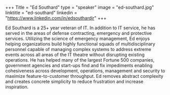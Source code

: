 +++
Title = "Ed Southard"
type = "speaker"
image = "ed-southard.jpg"
linktitle = "ed-southard"
linkedin = "https://www.linkedin.com/in/edsouthardjr"
+++

Ed Southard is a 25+ year veteran of IT. In addition to IT service, he has served in the areas of defense contracting, emergency and protective services. Utilizing the science of emergency management, Ed enjoys helping organizations build highly functional squads of multidisciplinary personnel capable of managing complex systems to address extreme events across all areas of the IT theatre without disrupting existing operations. He has helped many of the largest Fortune 500 companies, government agencies and start-ups find and fix impediments enabling cohesiveness across development, operations, management and security to maximize feature-to-customer throughput. Ed removes abstract complexity and creates concrete simplicity to reduce frustration and increase inspiration.
